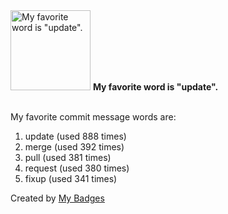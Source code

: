 <img src="https://my-badges.github.io/my-badges/favorite-word.png" alt="My favorite word is &quot;update&quot;." title="My favorite word is &quot;update&quot;." width="128">
<strong>My favorite word is &quot;update&quot;.</strong>
<br><br>

My favorite commit message words are:

1. update (used 888 times)
2. merge (used 392 times)
3. pull (used 381 times)
4. request (used 380 times)
5. fixup (used 341 times)


Created by <a href="https://github.com/my-badges/my-badges">My Badges</a>